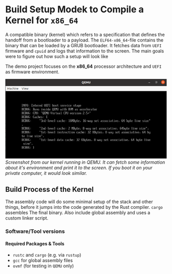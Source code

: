 # Build Setup Modek to Compile a Kernel for `x86_64`

A compatible  binary (kernel) which refers to a specification that defines the handoff from a bootloader to a payload. The `ELF64-x86_64`-file contains the binary   that can be loaded  by a GRUB bootloader. It fetches data from `UEFI` firmware and `cpuid` and logs that information to the screen. The main goals were to figure out how such a setup will look like

The demo project focuses on the **x86_64** processor architecture  and `UEFI` as firmware environment.

![Rust Kernel QEMU Screenshot](./doc/figures/rust-kernel-qemu-screenshot.png "Rust Kernel QEMU Screenshot")
*Screenshot from our kernel running in QEMU. It can fetch some information about it's environment
and print it to the screen. If you boot it on your private computer, it would look similar.*


## Build Process of the Kernel
The assembly code will do some minimal setup of the stack and other things, before it jumps into the code generated by the Rust compiler. `cargo` assembles The final binary. Also include global assembly and uses a custom linker script.


### Software/Tool versions 
#### Required Packages & Tools
- `rustc` and `cargo` (e.g. via `rustup`)
- `gcc` for global assembly files
- `ovmf` (for testing in `QEMU` only)



